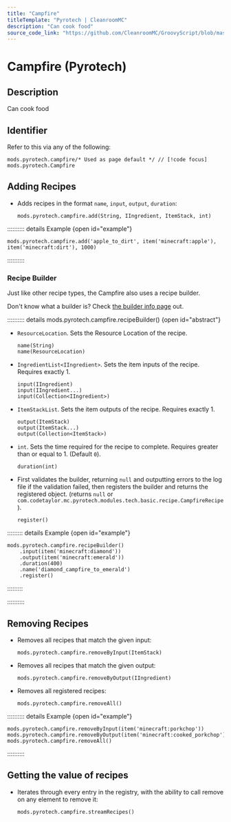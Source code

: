 ```yaml
---
title: "Campfire"
titleTemplate: "Pyrotech | CleanroomMC"
description: "Can cook food"
source_code_link: "https://github.com/CleanroomMC/GroovyScript/blob/master/src/main/java/com/cleanroommc/groovyscript/compat/mods/pyrotech/Campfire.java"
---
```


# Campfire (Pyrotech)

## Description

Can cook food

## Identifier

Refer to this via any of the following:

```groovy:no-line-numbers {1}
mods.pyrotech.campfire/* Used as page default */ // [!code focus]
mods.pyrotech.Campfire
```


## Adding Recipes

- Adds recipes in the format `name`, `input`, `output`, `duration`:

    ```groovy:no-line-numbers
    mods.pyrotech.campfire.add(String, IIngredient, ItemStack, int)
    ```

:::::::::: details Example {open id="example"}
```groovy:no-line-numbers
mods.pyrotech.campfire.add('apple_to_dirt', item('minecraft:apple'), item('minecraft:dirt'), 1000)
```

::::::::::

### Recipe Builder

Just like other recipe types, the Campfire also uses a recipe builder.

Don't know what a builder is? Check [the builder info page](../../introduction/builder.md) out.

:::::::::: details mods.pyrotech.campfire.recipeBuilder() {open id="abstract"}
- `ResourceLocation`. Sets the Resource Location of the recipe.

    ```groovy:no-line-numbers
    name(String)
    name(ResourceLocation)
    ```

- `IngredientList<IIngredient>`. Sets the item inputs of the recipe. Requires exactly 1.

    ```groovy:no-line-numbers
    input(IIngredient)
    input(IIngredient...)
    input(Collection<IIngredient>)
    ```

- `ItemStackList`. Sets the item outputs of the recipe. Requires exactly 1.

    ```groovy:no-line-numbers
    output(ItemStack)
    output(ItemStack...)
    output(Collection<ItemStack>)
    ```

- `int`. Sets the time required for the recipe to complete. Requires greater than or equal to 1. (Default `0`).

    ```groovy:no-line-numbers
    duration(int)
    ```

- First validates the builder, returning `null` and outputting errors to the log file if the validation failed, then registers the builder and returns the registered object. (returns `null` or `com.codetaylor.mc.pyrotech.modules.tech.basic.recipe.CampfireRecipe`).

    ```groovy:no-line-numbers
    register()
    ```

::::::::: details Example {open id="example"}
```groovy:no-line-numbers
mods.pyrotech.campfire.recipeBuilder()
    .input(item('minecraft:diamond'))
    .output(item('minecraft:emerald'))
    .duration(400)
    .name('diamond_campfire_to_emerald')
    .register()
```

:::::::::

::::::::::

## Removing Recipes

- Removes all recipes that match the given input:

    ```groovy:no-line-numbers
    mods.pyrotech.campfire.removeByInput(ItemStack)
    ```

- Removes all recipes that match the given output:

    ```groovy:no-line-numbers
    mods.pyrotech.campfire.removeByOutput(IIngredient)
    ```

- Removes all registered recipes:

    ```groovy:no-line-numbers
    mods.pyrotech.campfire.removeAll()
    ```

:::::::::: details Example {open id="example"}
```groovy:no-line-numbers
mods.pyrotech.campfire.removeByInput(item('minecraft:porkchop'))
mods.pyrotech.campfire.removeByOutput(item('minecraft:cooked_porkchop'))
mods.pyrotech.campfire.removeAll()
```

::::::::::

## Getting the value of recipes

- Iterates through every entry in the registry, with the ability to call remove on any element to remove it:

    ```groovy:no-line-numbers
    mods.pyrotech.campfire.streamRecipes()
    ```
